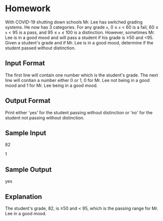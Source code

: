 # Homework

With COVID-19 shutting down schools Mr. Lee has switched grading systems. He now has 3 categories. For any grade `x`, 0 ≤ `x` < 60 is a fail, 60 ≤ `x` < 95 is a pass, and 95 ≤ `x` ≤ 100 is a distinction. However, sometimes Mr. Lee is in a good mood and will pass a student if his grade is ≥50 and <95. Given a student's grade and if Mr. Lee is in a good mood, determine if the student passed without distinction.

## Input Format

The first line will contain one number which is the student's grade. The next line will contian a number either 0 or 1, 0 for Mr. Lee not being in a good mood and 1 for Mr. Lee being in a good mood.

## Output Format

Print either 'yes' for the student passing without distinction or 'no' for the student not passing without distinction.

## Sample Input

82

1

## Sample Output

yes

## Explanation

The student's grade, 82, is ≥50 and < 95, which is the passing range for Mr. Lee in a good mood.
